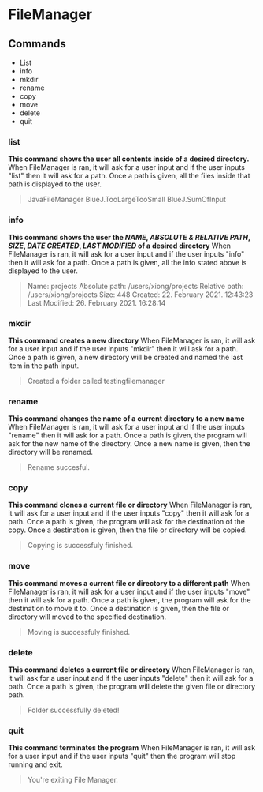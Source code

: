 # FileManager

## Commands
* List
* info
* mkdir
* rename
* copy
* move
* delete
* quit

### list
**This command shows the user all contents inside of a desired directory.**
When FileManager is ran, it will ask for a user input and if the user inputs "list" then it will ask for a path. Once a path is given, all the files inside that path is displayed to the user.

>JavaFileManager
>BlueJ.TooLargeTooSmall
>BlueJ.SumOfInput

### info
**This command shows the user the _NAME_, _ABSOLUTE & RELATIVE PATH_, _SIZE_, _DATE CREATED_, _LAST MODIFIED_ of a desired directory**
When FileManager is ran, it will ask for a user input and if the user inputs "info" then it will ask for a path. Once a path is given, all the info stated above is displayed to the user.

>Name: projects
>Absolute path: /users/xiong/projects
>Relative path: /users/xiong/projects
>Size: 448
>Created: 22. February 2021. 12:43:23
>Last Modified: 26. February 2021. 16:28:14

### mkdir
**This command creates a new directory**
When FileManager is ran, it will ask for a user input and if the user inputs "mkdir" then it will ask for a path. Once a path is given, a new directory will be created and named the last item in the path input.

>Created a folder called testingfilemanager

### rename
**This command changes the name of a current directory to a new name**
When FileManager is ran, it will ask for a user input and if the user inputs "rename" then it will ask for a path. Once a path is given, the program will ask for the new name of the directory. Once a new name is given, then the directory will be renamed.

>Rename succesful.

### copy
**This command clones a current file or directory**
When FileManager is ran, it will ask for a user input and if the user inputs "copy" then it will ask for a path. Once a path is given, the program will ask for the destination of the copy. Once a destination is given, then the file or directory will be copied.

>Copying is successfuly finished.

### move
**This command moves a current file or directory to a different path**
When FileManager is ran, it will ask for a user input and if the user inputs "move" then it will ask for a path. Once a path is given, the program will ask for the destination to move it to. Once a destination is given, then the file or directory will moved to the specified destination.

>Moving is successfuly finished.

### delete
**This command deletes a current file or directory**
When FileManager is ran, it will ask for a user input and if the user inputs "delete" then it will ask for a path. Once a path is given, the program will delete the given file or directory path.

>Folder successfully deleted!

### quit
**This command terminates the program**
When FileManager is ran, it will ask for a user input and if the user inputs "quit" then the program will stop running and exit.

>You're exiting File Manager.


